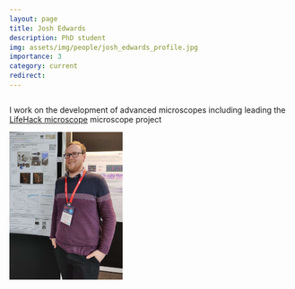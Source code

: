 ```yaml
---
layout: page
title: Josh Edwards
description: PhD student
img: assets/img/people/josh_edwards_profile.jpg
importance: 3
category: current
redirect: 
---
```


<div class="page">
    <div class="row">
        <div class="column" width="50%">
            <p>I work on the development of advanced microscopes including leading the <a href="https://holdenlab.github.io/LifeHackWebsite">LifeHack microscope</a> microscope project</p>
        </div>        
        <div class="column" width="50%">
            <img src="/assets/img/people/josh_edwards_profile.jpg" width="40%">
        </div>        
    </div>







</div>
